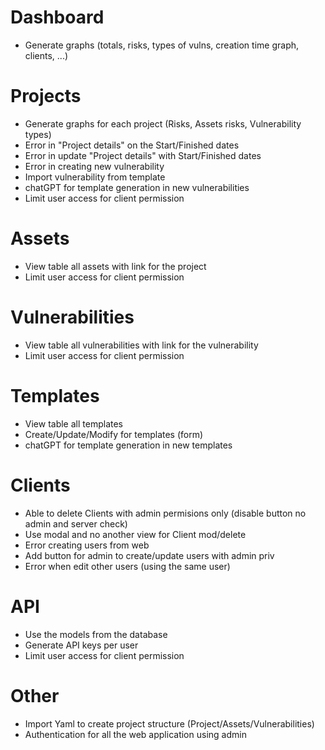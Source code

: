 # Dashboard
- Generate graphs (totals, risks, types of vulns, creation time graph, clients, ...)

# Projects
- Generate graphs for each project (Risks, Assets risks, Vulnerability types)
- Error in "Project details" on the Start/Finished dates
- Error in update "Project details" with Start/Finished dates
- Error in creating new vulnerability
- Import vulnerability from template
- chatGPT for template generation in new vulnerabilities
- Limit user access for client permission

# Assets
- View table all assets with link for the project
- Limit user access for client permission

# Vulnerabilities
- View table all vulnerabilities with link for the vulnerability
- Limit user access for client permission

# Templates
- View table all templates
- Create/Update/Modify for templates (form)
- chatGPT for template generation in new templates

# Clients
- Able to delete Clients with admin permisions only (disable button no admin and server check)
- Use modal and no another view for Client mod/delete
- Error creating users from web
- Add button for admin to create/update users with admin priv
- Error when edit other users (using the same user)

# API
- Use the models from the database
- Generate API keys per user
- Limit user access for client permission

# Other
- Import Yaml to create project structure (Project/Assets/Vulnerabilities)
- Authentication for all the web application using admin